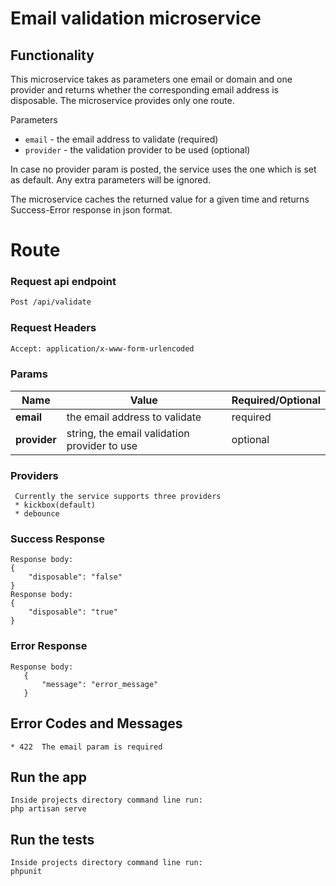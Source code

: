 # Email validation  microservice
## Functionality

This microservice takes as parameters one email or domain and one provider and returns whether 
the corresponding email address is disposable. The microservice provides only one route. 

Parameters
* `email` - the email address to validate (required)
* `provider` - the validation provider to be used (optional)

In case no provider param is posted, the service uses the one which is set as default.
Any extra parameters will be ignored.

The microservice caches the returned value for a given time and returns 
Success-Error response in json format.

# Route

### Request api endpoint
```bash 
Post /api/validate
```
### Request Headers
```bash 
Accept: application/x-www-form-urlencoded
```
        
### Params

Name          | Value                                        | Required/Optional
--------------|--------------------------------------------- |------------------
**email**     | the email address to validate                |required
**provider**  | string, the email validation provider to use |optional
                           
    
### Providers
     Currently the service supports three providers
     * kickbox(default)
     * debounce
  
### Success Response
    Response body:
    {
        "disposable": "false"
    }
    Response body:
    {
        "disposable": "true"
    }
    
    
### Error Response
    Response body:
       {
           "message": "error_message"
       }

## Error Codes and Messages
    * 422  The email param is required

        
## Run the app
    Inside projects directory command line run:
    php artisan serve

## Run the tests
    Inside projects directory command line run:
    phpunit
